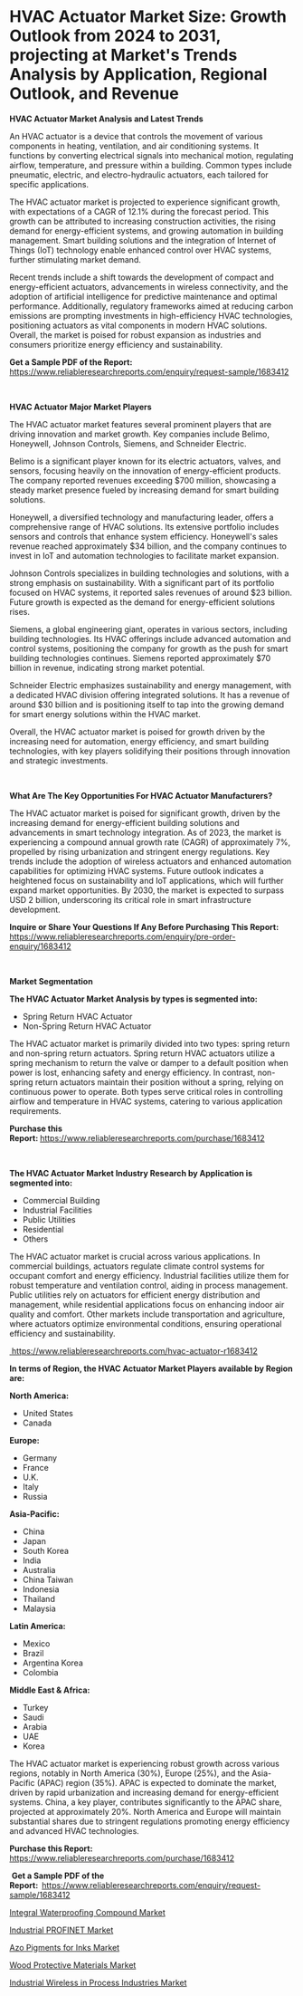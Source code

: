 <p><h1>HVAC Actuator Market Size: Growth Outlook from 2024 to 2031, projecting at Market's Trends Analysis by Application, Regional Outlook, and Revenue</h1></p><p><strong>HVAC Actuator Market Analysis and Latest Trends</strong></p>
<p><p>An HVAC actuator is a device that controls the movement of various components in heating, ventilation, and air conditioning systems. It functions by converting electrical signals into mechanical motion, regulating airflow, temperature, and pressure within a building. Common types include pneumatic, electric, and electro-hydraulic actuators, each tailored for specific applications.</p><p>The HVAC actuator market is projected to experience significant growth, with expectations of a CAGR of 12.1% during the forecast period. This growth can be attributed to increasing construction activities, the rising demand for energy-efficient systems, and growing automation in building management. Smart building solutions and the integration of Internet of Things (IoT) technology enable enhanced control over HVAC systems, further stimulating market demand.</p><p>Recent trends include a shift towards the development of compact and energy-efficient actuators, advancements in wireless connectivity, and the adoption of artificial intelligence for predictive maintenance and optimal performance. Additionally, regulatory frameworks aimed at reducing carbon emissions are prompting investments in high-efficiency HVAC technologies, positioning actuators as vital components in modern HVAC solutions. Overall, the market is poised for robust expansion as industries and consumers prioritize energy efficiency and sustainability.</p></p>
<p><strong>Get a Sample PDF of the Report:&nbsp;</strong> <a href="https://www.reliableresearchreports.com/enquiry/request-sample/1683412?utm_campaign=8&utm_medium=2&utm_source=Github&utm_content=ia&utm_term=15102024&utm_id=hvac-actuator">https://www.reliableresearchreports.com/enquiry/request-sample/1683412</a></p>
<p>&nbsp;</p>
<p><strong>HVAC Actuator Major Market Players</strong></p>
<p><p>The HVAC actuator market features several prominent players that are driving innovation and market growth. Key companies include Belimo, Honeywell, Johnson Controls, Siemens, and Schneider Electric.</p><p>Belimo is a significant player known for its electric actuators, valves, and sensors, focusing heavily on the innovation of energy-efficient products. The company reported revenues exceeding $700 million, showcasing a steady market presence fueled by increasing demand for smart building solutions.</p><p>Honeywell, a diversified technology and manufacturing leader, offers a comprehensive range of HVAC solutions. Its extensive portfolio includes sensors and controls that enhance system efficiency. Honeywell's sales revenue reached approximately $34 billion, and the company continues to invest in IoT and automation technologies to facilitate market expansion.</p><p>Johnson Controls specializes in building technologies and solutions, with a strong emphasis on sustainability. With a significant part of its portfolio focused on HVAC systems, it reported sales revenues of around $23 billion. Future growth is expected as the demand for energy-efficient solutions rises.</p><p>Siemens, a global engineering giant, operates in various sectors, including building technologies. Its HVAC offerings include advanced automation and control systems, positioning the company for growth as the push for smart building technologies continues. Siemens reported approximately $70 billion in revenue, indicating strong market potential.</p><p>Schneider Electric emphasizes sustainability and energy management, with a dedicated HVAC division offering integrated solutions. It has a revenue of around $30 billion and is positioning itself to tap into the growing demand for smart energy solutions within the HVAC market.</p><p>Overall, the HVAC actuator market is poised for growth driven by the increasing need for automation, energy efficiency, and smart building technologies, with key players solidifying their positions through innovation and strategic investments.</p></p>
<p>&nbsp;</p>
<p><strong>What Are The Key Opportunities For HVAC Actuator Manufacturers?</strong></p>
<p><p>The HVAC actuator market is poised for significant growth, driven by the increasing demand for energy-efficient building solutions and advancements in smart technology integration. As of 2023, the market is experiencing a compound annual growth rate (CAGR) of approximately 7%, propelled by rising urbanization and stringent energy regulations. Key trends include the adoption of wireless actuators and enhanced automation capabilities for optimizing HVAC systems. Future outlook indicates a heightened focus on sustainability and IoT applications, which will further expand market opportunities. By 2030, the market is expected to surpass USD 2 billion, underscoring its critical role in smart infrastructure development.</p></p>
<p><strong>Inquire or Share Your Questions If Any Before Purchasing This Report:</strong> <a href="https://www.reliableresearchreports.com/enquiry/pre-order-enquiry/1683412?utm_campaign=8&utm_medium=2&utm_source=Github&utm_content=ia&utm_term=15102024&utm_id=hvac-actuator">https://www.reliableresearchreports.com/enquiry/pre-order-enquiry/1683412</a></p>
<p>&nbsp;</p>
<p><strong>Market Segmentation</strong></p>
<p><strong>The HVAC Actuator Market Analysis by types is segmented into:</strong></p>
<p><ul><li>Spring Return HVAC Actuator</li><li>Non-Spring Return HVAC Actuator</li></ul></p>
<p><p>The HVAC actuator market is primarily divided into two types: spring return and non-spring return actuators. Spring return HVAC actuators utilize a spring mechanism to return the valve or damper to a default position when power is lost, enhancing safety and energy efficiency. In contrast, non-spring return actuators maintain their position without a spring, relying on continuous power to operate. Both types serve critical roles in controlling airflow and temperature in HVAC systems, catering to various application requirements.</p></p>
<p><strong>Purchase this Report:&nbsp;</strong><a href="https://www.reliableresearchreports.com/purchase/1683412?utm_campaign=8&utm_medium=2&utm_source=Github&utm_content=ia&utm_term=15102024&utm_id=hvac-actuator">https://www.reliableresearchreports.com/purchase/1683412</a></p>
<p>&nbsp;</p>
<p><strong>The HVAC Actuator Market Industry Research by Application is segmented into:</strong></p>
<p><ul><li>Commercial Building</li><li>Industrial Facilities</li><li>Public Utilities</li><li>Residential</li><li>Others</li></ul></p>
<p><p>The HVAC actuator market is crucial across various applications. In commercial buildings, actuators regulate climate control systems for occupant comfort and energy efficiency. Industrial facilities utilize them for robust temperature and ventilation control, aiding in process management. Public utilities rely on actuators for efficient energy distribution and management, while residential applications focus on enhancing indoor air quality and comfort. Other markets include transportation and agriculture, where actuators optimize environmental conditions, ensuring operational efficiency and sustainability.</p></p>
<p><a href="https://www.reliableresearchreports.com/hvac-actuator-r1683412?utm_campaign=8&utm_medium=2&utm_source=Github&utm_content=ia&utm_term=15102024&utm_id=hvac-actuator">&nbsp;https://www.reliableresearchreports.com/hvac-actuator-r1683412</a></p>
<p><strong>In terms of Region, the HVAC Actuator Market Players available by Region are:</strong></p>
<p>
    <p> <strong> North America: </strong>
        <ul>
            <li>United States</li>
            <li>Canada</li>
        </ul>
        </p> 
    <p> <strong> Europe: </strong>
        <ul>
            <li>Germany</li>
            <li>France</li>
            <li>U.K.</li>
            <li>Italy</li>
            <li>Russia</li>
        </ul>
        </p> 
    <p> <strong> Asia-Pacific: </strong>
        <ul>
            <li>China</li>
            <li>Japan</li>
            <li>South Korea</li>
            <li>India</li>
            <li>Australia</li>
            <li>China Taiwan</li>
            <li>Indonesia</li>
            <li>Thailand</li>
            <li>Malaysia</li>
        </ul>
        </p> 
    <p> <strong> Latin America: </strong>
        <ul>
            <li>Mexico</li>
            <li>Brazil</li>
            <li>Argentina Korea</li>
            <li>Colombia</li>
        </ul>
        </p> 
    <p> <strong> Middle East & Africa: </strong>
        <ul>
            <li>Turkey</li>
            <li>Saudi</li>
            <li>Arabia</li>
            <li>UAE</li>
            <li>Korea</li>
        </ul>
    </p>
    </p>
<p><p>The HVAC actuator market is experiencing robust growth across various regions, notably in North America (30%), Europe (25%), and the Asia-Pacific (APAC) region (35%). APAC is expected to dominate the market, driven by rapid urbanization and increasing demand for energy-efficient systems. China, a key player, contributes significantly to the APAC share, projected at approximately 20%. North America and Europe will maintain substantial shares due to stringent regulations promoting energy efficiency and advanced HVAC technologies.</p></p>
<p><strong>Purchase this Report: </strong><a href="https://www.reliableresearchreports.com/purchase/1683412?utm_campaign=8&utm_medium=2&utm_source=Github&utm_content=ia&utm_term=15102024&utm_id=hvac-actuator">https://www.reliableresearchreports.com/purchase/1683412</a></p>
<p>&nbsp;<strong>Get a Sample PDF of the Report:&nbsp;&nbsp;</strong><a href="https://www.reliableresearchreports.com/enquiry/request-sample/1683412?utm_campaign=8&utm_medium=2&utm_source=Github&utm_content=ia&utm_term=15102024&utm_id=hvac-actuator">https://www.reliableresearchreports.com/enquiry/request-sample/1683412</a></p>
<p><strong></strong></p>
<p><p><a href="https://www.linkedin.com/pulse/future-ready-strategic-insights-global-integral-waterproofing-ymejf?trk=public_post_embed_feed-article-content&utm_campaign=8&utm_medium=2&utm_source=Github&utm_content=ia&utm_term=15102024&utm_id=hvac-actuator">Integral Waterproofing Compound Market</a></p><p><a href="https://github.com/JudyWalsh475/Market-Research-Report-List-1/blob/main/industrial-profinet-market.md?utm_campaign=8&utm_medium=2&utm_source=Github&utm_content=ia&utm_term=15102024&utm_id=hvac-actuator">Industrial PROFINET Market</a></p><p><a href="https://www.linkedin.com/pulse/azo-pigments-inks-market-refracting-trends-consumer-behaviors-v5scf?trk=public_post_embed_feed-article-content&utm_campaign=8&utm_medium=2&utm_source=Github&utm_content=ia&utm_term=15102024&utm_id=hvac-actuator">Azo Pigments for Inks Market</a></p><p><a href="https://www.linkedin.com/pulse/global-perspectives-wood-protective-materials-market-trends-gexaf?trk=public_post_embed_feed-article-content&utm_campaign=8&utm_medium=2&utm_source=Github&utm_content=ia&utm_term=15102024&utm_id=hvac-actuator">Wood Protective Materials Market</a></p><p><a href="https://github.com/AshikRahman665/Market-Research-Report-List-1/blob/main/industrial-wireless-in-process-industries-market.md?utm_campaign=8&utm_medium=2&utm_source=Github&utm_content=ia&utm_term=15102024&utm_id=hvac-actuator">Industrial Wireless in Process Industries Market</a></p></p>